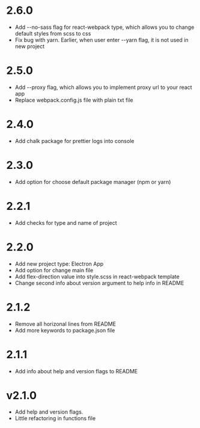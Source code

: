 # 2.6.0

- Add --no-sass flag for react-webpack type, which allows you to change default styles from scss to css
- Fix bug with yarn. Earlier, when user enter --yarn flag, it is not used in new project

# 2.5.0

- Add --proxy flag, which allows you to implement proxy url to your react app
- Replace webpack.config.js file with plain txt file

# 2.4.0

- Add chalk package for prettier logs into console

# 2.3.0

- Add option for choose default package manager (npm or yarn)

# 2.2.1

- Add checks for type and name of project

# 2.2.0

- Add new project type: Electron App
- Add option for change main file
- Add flex-direction value into style.scss in react-webpack template
- Change second info about version argument to help info in README

# 2.1.2

- Remove all horizonal lines from README
- Add more keywords to package.json file

# 2.1.1

- Add info about help and version flags to README

# v2.1.0

- Add help and version flags.
- Little refactoring in functions file
